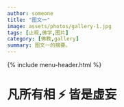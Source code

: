 ```yaml
---
author: someone
title: "图文一"
image: assets/photos/gallery-1.jpg
tags: [止观,佛学,图片]
category: [佛教,gallery]
summary: 图文一的摘要。
---
```


{% include menu-header.html  %}  
<h1 class="logo-1">
      凡所有相 ⚡ 皆是虚妄
</h1>

